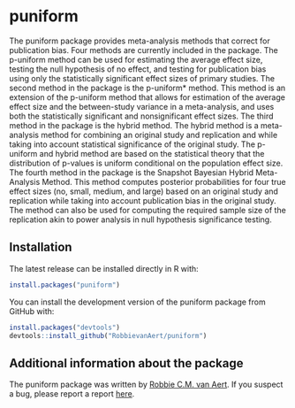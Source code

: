 
<!-- README.md is generated from README.Rmd. Please edit that file -->

# puniform

The puniform package provides meta-analysis methods that correct for
publication bias. Four methods are currently included in the package.
The p-uniform method can be used for estimating the average effect size,
testing the null hypothesis of no effect, and testing for publication
bias using only the statistically significant effect sizes of primary
studies. The second method in the package is the p-uniform\* method.
This method is an extension of the p-uniform method that allows for
estimation of the average effect size and the between-study variance in
a meta-analysis, and uses both the statistically significant and
nonsignificant effect sizes. The third method in the package is the
hybrid method. The hybrid method is a meta-analysis method for combining
an original study and replication and while taking into account
statistical significance of the original study. The p-uniform and hybrid
method are based on the statistical theory that the distribution of
p-values is uniform conditional on the population effect size. The
fourth method in the package is the Snapshot Bayesian Hybrid
Meta-Analysis Method. This method computes posterior probabilities for
four true effect sizes (no, small, medium, and large) based on an
original study and replication while taking into account publication
bias in the original study. The method can also be used for computing
the required sample size of the replication akin to power analysis in
null hypothesis significance testing.

## Installation

The latest release can be installed directly in R with:

``` r
install.packages("puniform")
```

You can install the development version of the puniform package from
GitHub with:

``` r
install.packages("devtools")
devtools::install_github("RobbievanAert/puniform")
```

## Additional information about the package

The puniform package was written by [Robbie C.M. van
Aert](www.robbievanaert.com). If you suspect a bug, please report a
report [here](https://github.com/RobbievanAert/puniform/issues).
